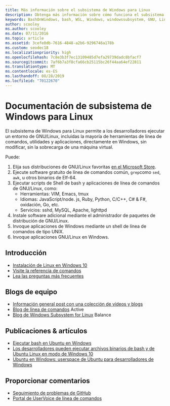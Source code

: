 ```yaml
---
title: Más información sobre el subsistema de Windows para Linux
description: Obtenga más información sobre cómo funciona el subsistema de Windows para Linux.
keywords: BashOnWindows, bash, WSL, Windows, windowssubsystem, GNU, Linux
author: scooley
ms.author: scooley
ms.date: 07/11/2016
ms.topic: article
ms.assetid: 3cefe0db-7616-4848-a2b6-9296746a178b
ms.custom: seodec18
ms.localizationpriority: high
ms.openlocfilehash: 7c8e3b3f7ec13109485d7efa29739dadc8bfacf7
ms.sourcegitcommit: 7af6b7a3f8cfa66cb25115bc26f44aa64ef22811
ms.translationtype: MT
ms.contentlocale: es-ES
ms.lasthandoff: 08/28/2019
ms.locfileid: "70122670"
---
```

# <a name="windows-subsystem-for-linux-documentation"></a>Documentación de subsistema de Windows para Linux

El subsistema de Windows para Linux permite a los desarrolladores ejecutar un entorno de GNU/Linux, incluidas la mayoría de herramientas de línea de comandos, utilidades y aplicaciones, directamente en Windows, sin modificar, sin la sobrecarga de una máquina virtual.  

Puede:

1. Elija sus distribuciones de GNU/Linux favoritas [en el Microsoft Store](https://aka.ms/wslstore).
1. Ejecute software gratuito de línea de comandos común, `grep`como `sed`, `awk`, u otros binarios de Elf-64. 
1. Ejecutar scripts de Shell de bash y aplicaciones de línea de comandos de GNU/Linux, como:  
    * Herramientas: VIM, Emacs, tmux
    * Idiomas: JavaScript/node. js, Ruby, Python, C/C++, C# & F#, oxidación, Go, etc.
    * Servicios: sshd, MySQL, Apache, lighttpd
1. Instale software adicional mediante el administrador de paquetes de distribución de GNU/Linux.
1. Invoque aplicaciones de Windows mediante un shell de línea de comandos de tipo UNIX.
1. Invoque aplicaciones GNU/Linux en Windows.

## <a name="getting-started"></a>Introducción

* [Instalación de Linux en Windows 10](install-win10.md)
* [Visite la referencia de comandos](reference.md)
* [Lea las preguntas más frecuentes](faq.md)

## <a name="team-blogs"></a>Blogs de equipo
*  [Información general post con una colección de vídeos y blogs](https://blogs.msdn.microsoft.com/commandline/learn-about-windows-console-and-windows-subsystem-for-linux-wsl/)
* [Blog de línea de comandos](https://blogs.msdn.microsoft.com/commandline/) Active
* [Blog de Windows Subsystem for Linux](https://blogs.msdn.microsoft.com/wsl/) Balance

## <a name="posts--articles"></a>Publicaciones & artículos
* [Ejecutar bash en Ubuntu en Windows](https://blogs.windows.com/buildingapps/2016/03/30/run-bash-on-ubuntu-on-windows/)
* [Los desarrolladores pueden ejecutar archivos binarios de bash y de Ubuntu Linux en modo de Windows 10](https://www.hanselman.com/blog/DevelopersCanRunBashShellAndUsermodeUbuntuLinuxBinariesOnWindows10.aspx)
* [Ubuntu en Windows: userspace de Ubuntu para desarrolladores de Windows](https://insights.ubuntu.com/2016/03/30/ubuntu-on-windows-the-ubuntu-userspace-for-windows-developers/) 

## <a name="provide-feedback"></a>Proporcionar comentarios
* [Seguimiento de problemas de GitHub](https://github.com/Microsoft/BashOnWindows/issues)
* [Portal de UserVoice de línea de comandos](https://wpdev.uservoice.com/forums/266908-command-prompt-console-bash-on-ubuntu-on-windo/category/161892-bash)
